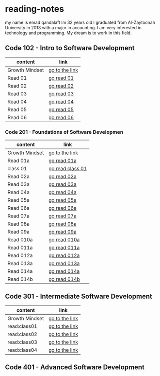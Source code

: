 # reading-notes

 my name is emad qandalaft Im 32 years old I graduated from Al-Zaytoonah University in 2013 with a major in accounting. I am very interested in technology and programming. My dream is to work in this field.

## Code 102 - Intro to Software Development

| content  | link|
| ------------- | ------------- |
|Growth Mindset| [go to the link](https://www.mindsetworks.com/science/)|
|Read 01 | [go read 01](https://qandalaft.github.io/reading-notes/read01)|
|Read 02 | [go read 02](https://qandalaft.github.io/reading-notes/read02)|
|Read 03 | [go read 03](https://qandalaft.github.io/reading-notes/read03)|
|Read 04 | [go read 04](https://qandalaft.github.io/reading-notes/read04)|
|Read 05 | [go read 05](https://qandalaft.github.io/reading-notes/read05)|
|Read 06 | [go read 06](https://qandalaft.github.io/reading-notes/read06)|

###  Code 201 - Foundations of Software Developmen

| content  | link|
| ------------- | ------------- |
|Growth Mindset| [go to the link](https://www.mindsetworks.com/science/)|
|Read 01a | [go read 01a](https://qandalaft.github.io/reading-notes/read01a)|
|class 01 | [go read class 01](https://qandalaft.github.io/reading-notes/class01)|
|Read 02a | [go read 02a](https://qandalaft.github.io/reading-notes/read02a)|
|Read 03a | [go read 03a](https://qandalaft.github.io/reading-notes/read03a)|
|Read 04a | [go read 04a](https://qandalaft.github.io/reading-notes/read04a)|
|Read 05a | [go read 05a](https://qandalaft.github.io/reading-notes/read05a)|
|Read 06a | [go read 06a](https://qandalaft.github.io/reading-notes/read06a)|
|Read 07a | [go read 07a](https://qandalaft.github.io/reading-notes/read07a)|
|Read 08a | [go read 08a](https://qandalaft.github.io/reading-notes/read08a)|
|Read 09a | [go read 09a](https://qandalaft.github.io/reading-notes/read09a)|
|Read 010a | [go read 010a](https://qandalaft.github.io/reading-notes/read010a)|
|Read 011a | [go read 011a](https://qandalaft.github.io/reading-notes/read011a)|
|Read 012a | [go read 012a](https://qandalaft.github.io/reading-notes/read012a)|
|Read 013a | [go read 013a](https://qandalaft.github.io/reading-notes/read013a)|
|Read 014a | [go read 014a](https://qandalaft.github.io/reading-notes/read014a)|
|Read 014b | [go read 014b](https://qandalaft.github.io/reading-notes/read014b)|

## Code 301 - Intermediate Software Development

| content  | link|
| ------------- | ------------- |
|Growth Mindset| [go to the link](https://www.mindsetworks.com/science/)|
|read:class01| [go to the link](https://qandalaft.github.io/reading-notes/read:class01)|
|read:class02| [go to the link](https://qandalaft.github.io/reading-notes/read:class02)|
|read:class03| [go to the link](https://qandalaft.github.io/reading-notes/read:class03)|
|read:class04| [go to the link](https://qandalaft.github.io/reading-notes/read:class04)|
## Code 401 - Advanced Software Development


